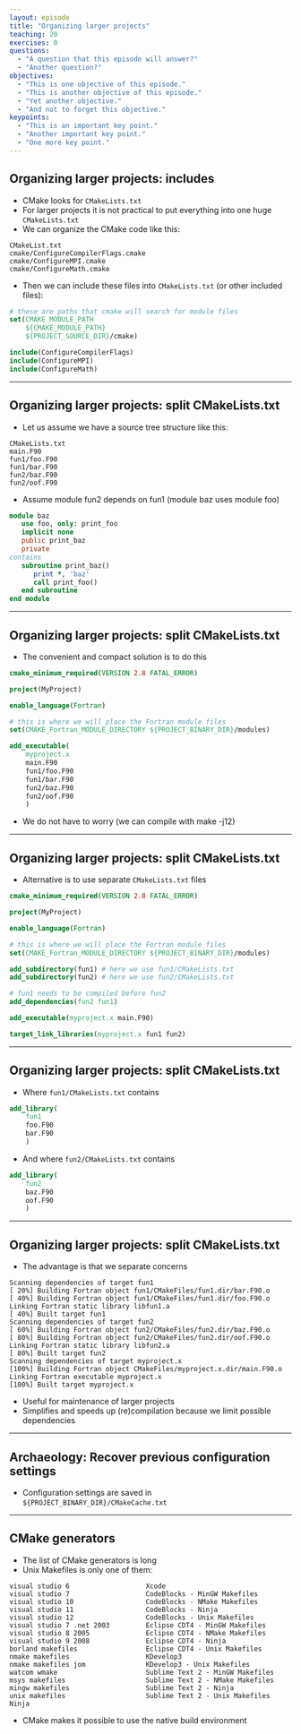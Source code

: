 ```yaml
---
layout: episode
title: "Organizing larger projects"
teaching: 20
exercises: 0
questions:
  - "A question that this episode will answer?"
  - "Another question?"
objectives:
  - "This is one objective of this episode."
  - "This is another objective of this episode."
  - "Yet another objective."
  - "And not to forget this objective."
keypoints:
  - "This is an important key point."
  - "Another important key point."
  - "One more key point."
---
```


## Organizing larger projects: includes

- CMake looks for `CMakeLists.txt`
- For larger projects it is not practical to put everything into one huge `CMakeLists.txt`
- We can organize the CMake code like this:

```
CMakeList.txt
cmake/ConfigureCompilerFlags.cmake
cmake/ConfigureMPI.cmake
cmake/ConfigureMath.cmake
```

- Then we can include these files into `CMakeLists.txt` (or other included files):

```cmake
# these are paths that cmake will search for module files
set(CMAKE_MODULE_PATH
    ${CMAKE_MODULE_PATH}
    ${PROJECT_SOURCE_DIR}/cmake)

include(ConfigureCompilerFlags)
include(ConfigureMPI)
include(ConfigureMath)
```

---

## Organizing larger projects: split CMakeLists.txt

- Let us assume we have a source tree structure like this:

```
CMakeLists.txt
main.F90
fun1/foo.F90
fun1/bar.F90
fun2/baz.F90
fun2/oof.F90
```

- Assume module fun2 depends on fun1 (module baz uses module foo)

```fortran
module baz
   use foo, only: print_foo
   implicit none
   public print_baz
   private
contains
   subroutine print_baz()
      print *, 'baz'
      call print_foo()
   end subroutine
end module
```

---

## Organizing larger projects: split CMakeLists.txt

- The convenient and compact solution is to do this

```cmake
cmake_minimum_required(VERSION 2.8 FATAL_ERROR)

project(MyProject)

enable_language(Fortran)

# this is where we will place the Fortran module files
set(CMAKE_Fortran_MODULE_DIRECTORY ${PROJECT_BINARY_DIR}/modules)

add_executable(
    myproject.x
    main.F90
    fun1/foo.F90
    fun1/bar.F90
    fun2/baz.F90
    fun2/oof.F90
    )
```

- We do not have to worry (we can compile with make -j12)

---

## Organizing larger projects: split CMakeLists.txt

- Alternative is to use separate `CMakeLists.txt` files

```cmake
cmake_minimum_required(VERSION 2.8 FATAL_ERROR)

project(MyProject)

enable_language(Fortran)

# this is where we will place the Fortran module files
set(CMAKE_Fortran_MODULE_DIRECTORY ${PROJECT_BINARY_DIR}/modules)

add_subdirectory(fun1) # here we use fun1/CMakeLists.txt
add_subdirectory(fun2) # here we use fun2/CMakeLists.txt

# fun1 needs to be compiled before fun2
add_dependencies(fun2 fun1)

add_executable(myproject.x main.F90)

target_link_libraries(myproject.x fun1 fun2)
```

---

## Organizing larger projects: split CMakeLists.txt

- Where `fun1/CMakeLists.txt` contains

```cmake
add_library(
    fun1
    foo.F90
    bar.F90
    )
```

- And where `fun2/CMakeLists.txt` contains

```cmake
add_library(
    fun2
    baz.F90
    oof.F90
    )
```

---

## Organizing larger projects: split CMakeLists.txt

- The advantage is that we separate concerns

```shell
Scanning dependencies of target fun1
[ 20%] Building Fortran object fun1/CMakeFiles/fun1.dir/bar.F90.o
[ 40%] Building Fortran object fun1/CMakeFiles/fun1.dir/foo.F90.o
Linking Fortran static library libfun1.a
[ 40%] Built target fun1
Scanning dependencies of target fun2
[ 60%] Building Fortran object fun2/CMakeFiles/fun2.dir/baz.F90.o
[ 80%] Building Fortran object fun2/CMakeFiles/fun2.dir/oof.F90.o
Linking Fortran static library libfun2.a
[ 80%] Built target fun2
Scanning dependencies of target myproject.x
[100%] Building Fortran object CMakeFiles/myproject.x.dir/main.F90.o
Linking Fortran executable myproject.x
[100%] Built target myproject.x
```

- Useful for maintenance of larger projects
- Simplifies and speeds up (re)compilation because we limit possible dependencies

---

## Archaeology: Recover previous configuration settings

- Configuration settings are saved in `${PROJECT_BINARY_DIR}/CMakeCache.txt`

---

## CMake generators

- The list of CMake generators is long
- Unix Makefiles is only one of them:

```
visual studio 6                   Xcode
visual studio 7                   CodeBlocks - MinGW Makefiles
visual studio 10                  CodeBlocks - NMake Makefiles
visual studio 11                  CodeBlocks - Ninja
visual studio 12                  CodeBlocks - Unix Makefiles
visual studio 7 .net 2003         Eclipse CDT4 - MinGW Makefiles
visual studio 8 2005              Eclipse CDT4 - NMake Makefiles
visual studio 9 2008              Eclipse CDT4 - Ninja
borland makefiles                 Eclipse CDT4 - Unix Makefiles
nmake makefiles                   KDevelop3
nmake makefiles jom               KDevelop3 - Unix Makefiles
watcom wmake                      Sublime Text 2 - MinGW Makefiles
msys makefiles                    Sublime Text 2 - NMake Makefiles
mingw makefiles                   Sublime Text 2 - Ninja
unix makefiles                    Sublime Text 2 - Unix Makefiles
Ninja
```

- CMake makes it possible to use the native build environment
